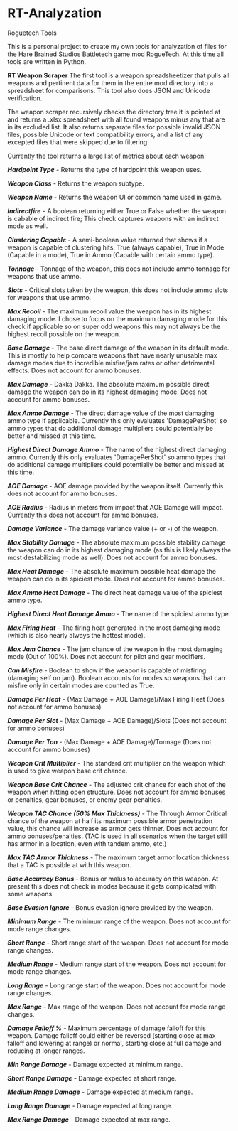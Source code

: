 # RT-Analyzation
Roguetech Tools

This is a personal project to create my own tools for analyzation of files for the Hare Brained Studios Battletech game mod RogueTech. At this time all tools are written in Python.

**RT Weapon Scraper**
The first tool is a weapon spreadsheetizer that pulls all weapons and pertinent data for them in the entire mod directory into a spreadsheet for comparisons.
This tool also does JSON and Unicode verification.

The weapon scraper recursively checks the directory tree it is pointed at and returns a .xlsx spreadsheet with all found weapons minus any that are in its excluded list. It also returns separate files for possible invalid JSON files, possible Unicode or text compatibility errors, and a list of any excepted files that were skipped due to filtering.

Currently the tool returns a large list of metrics about each weapon:

_**Hardpoint Type**_ - Returns the type of hardpoint this weapon uses.

_**Weapon Class**_ - Returns the weapon subtype.

_**Weapon Name**_ - Returns the weapon UI or common name used in game.

_**Indirectfire**_ - A boolean returning either True or False whether the weapon is cabable of indirect fire; This check captures weapons with an indirect mode as well.

_**Clustering Capable**_ - A semi-boolean value returned that shows if a weapon is capable of clustering hits. True (always capable), True in Mode (Capable in a mode), True in Ammo (Capable with certain ammo type).

_**Tonnage**_ - Tonnage of the weapon, this does not include ammo tonnage for weapons that use ammo.

_**Slots**_ - Critical slots taken by the weapon, this does not include ammo slots for weapons that use ammo.

_**Max Recoil**_ - The maximum recoil value the weapon has in its highest damaging mode. I chose to focus on the maximum damaging mode for this check if applicable so on super odd weapons this may not always be the highest recoil possible on the weapon.

_**Base Damage**_ - The base direct damage of the weapon in its default mode. This is mostly to help compare weapons that have nearly unusable max damage modes due to incredible misfire/jam rates or other detrimental effects. Does not account for ammo bonuses.

_**Max Damage**_ - Dakka Dakka. The absolute maximum possible direct damage the weapon can do in its highest damaging mode. Does not account for ammo bonuses.

_**Max Ammo Damage**_ - The direct damage value of the most damaging ammo type if applicable. Currently this only evaluates 'DamagePerShot' so ammo types that do additional damage multipliers could potentially be better and missed at this time.

_**Highest Direct Damage Ammo**_ - The name of the highest direct damaging ammo. Currently this only evaluates 'DamagePerShot' so ammo types that do additional damage multipliers could potentially be better and missed at this time.

_**AOE Damage**_ - AOE damage provided by the weapon itself. Currently this does not account for ammo bonuses.

_**AOE Radius**_ - Radius in meters from impact that AOE Damage will impact. Currently this does not account for ammo bonuses.

_**Damage Variance**_ - The damage variance value (+ or -) of the weapon.

_**Max Stability Damage**_ - The absolute maximum possible stability damage the weapon can do in its highest damaging mode (as this is likely always the most destabilizing mode as well). Does not account for ammo bonuses.

_**Max Heat Damage**_ - The absolute maximum possible heat damage the weapon can do in its spiciest mode. Does not account for ammo bonuses.

_**Max Ammo Heat Damage**_ - The direct heat damage value of the spiciest ammo type.

_**Highest Direct Heat Damage Ammo**_ - The name of the spiciest ammo type.

_**Max Firing Heat**_ - The firing heat generated in the most damaging mode (which is also nearly always the hottest mode).

_**Max Jam Chance**_ - The jam chance of the weapon in the most damaging mode (Out of 100%). Does not account for pilot and gear modifiers.

_**Can Misfire**_ - Boolean to show if the weapon is capable of misfiring (damaging self on jam). Boolean accounts for modes so weapons that can misfire only in certain modes are counted as True.

_**Damage Per Heat**_ - (Max Damage + AOE Damage)/Max Firing Heat (Does not account for ammo bonuses)

_**Damage Per Slot**_ - (Max Damage + AOE Damage)/Slots (Does not account for ammo bonuses)

_**Damage Per Ton**_ - (Max Damage + AOE Damage)/Tonnage (Does not account for ammo bonuses)

_**Weapon Crit Multiplier**_ - The standard crit multiplier on the weapon which is used to give weapon base crit chance.

_**Weapon Base Crit Chance**_ - The adjusted crit chance for each shot of the weapon when hitting open structure. Does not account for ammo bonuses or penalties, gear bonuses, or enemy gear penalties.

_**Weapon TAC Chance (50% Max Thickness)**_ - The Through Armor Critical chance of the weapon at half its maximum possible armor penetration value, this chance will increase as armor gets thinner. Does not account for ammo bonuses/penalties. (TAC is used in all scenarios when the target still has armor in a location, even with tandem ammo, etc.) 

_**Max TAC Armor Thickness**_ - The maximum target armor location thickness that a TAC is possible at with this weapon.

_**Base Accuracy Bonus**_ - Bonus or malus to accuracy on this weapon. At present this does not check in modes because it gets complicated with some weapons.

_**Base Evasion Ignore**_ - Bonus evasion ignore provided by the weapon.

_**Minimum Range**_ - The minimum range of the weapon. Does not account for mode range changes.

_**Short Range**_ - Short range start of the weapon. Does not account for mode range changes.

_**Medium Range**_ - Medium range start of the weapon. Does not account for mode range changes.

_**Long Range**_ - Long range start of the weapon. Does not account for mode range changes.

_**Max Range**_ - Max range of the weapon. Does not account for mode range changes.

_**Damage Falloff %**_ - Maximum percentage of damage falloff for this weapon. Damage falloff could either be reversed (starting close at max falloff and lowering at range) or normal, starting close at full damage and reducing at longer ranges.

_**Min Range Damage**_ - Damage expected at minimum range.

_**Short Range Damage**_ - Damage expected at short range.

_**Medium Range Damage**_ - Damage expected at medium range.

_**Long Range Damage**_ - Damage expected at long range.

_**Max Range Damage**_ - Damage expected at max range.
